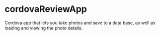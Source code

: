# cordovaReviewApp
Cordova app that lets you take photos and save to a data base, as well as loading and viewing the photo details.
